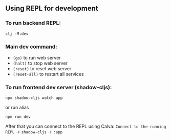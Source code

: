 ## Using REPL for development

### To run backend REPL:
```
clj -M:dev
```

### Main dev command:
- `(go)` to run web server
- `(halt)` to stop web server
- `(reset)` to reset web server
- `(reset-all)` to restart all services


### To run frontend dev server (shadow-cljs):

```
npx shadow-cljs watch app
```
or run alias
```
npm run dev
```

After that you can connect to the REPL using Calva:
`Connect to the running REPL` -> `shadow-cljs` -> `:app`
